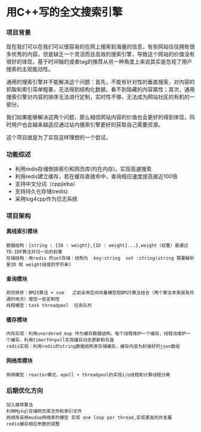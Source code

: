 # 用C++写的全文搜索引擎

### 项目背景

现在我们可以在我们可以很容易的在网上搜索到海量的信息，有些网站往往拥有很多优秀的内容，但是缺乏一个灵活而且高效的搜索引擎，导致这个网站的价值没有很好的体现，基于时间轴的或者tag的推荐从另一种角度上来说其实是忽视了用户搜索的主观能动性。

通用的搜索引擎并不能解决这个问题：首先，不能有针对性的垂直搜索，对内容的抓取和索引简单粗暴，无法得到结构化数据，看不到隐藏的内容属性；其次，通用搜索引擎对内容的排序无法进行定制，实时性不够，无法成为网站社区的有机的一部分。

我们如果能够解决这两个问题，那么相信网站内容的价值也会更好的得到体现，同时用户也会越来越适应通过站内搜索引擎更好的获取自己需要资源。


这个项目就是为了实现这样理想的一个尝试。


### 功能综述

*  利用redis存储倒排索引和网页库(均在内存)，实现高速搜索
*  利用redis建立缓存，若在缓存直接命中，查询相应速度提高接近100倍
*  支持中文分词（cppjieba）
*  支持持久化存储(redis)
*  采用log4cpp作为日志系统


### 项目架构

#### 离线索引模块
    数据结构：{string : {ID : weight},{ID : weight}...},weight（权重）是通过TD-IDF算法并归一后的权重
    存储结构：用redis 的set存储：结构为  key:string  set :string(string 需要解析 是ID 和 weight组成的字符串) 
#### 查询模块
    网页排序：BM25算法 + vsm   之前采用空间向量模型和BM25算法结合（两个算法本来就有共通的地方）增加一些定制性
    线程模型：task threadpool  任务队列
#### 缓存模块
    内存实现：利用unordered_map 作为缓存数据结构，每个线程维护一个缓存，线程池维护一个缓存，利用timerfd+poll实现缓存动态更新和存盘
    redis实现：利用redis的string数据结构来存储缓存，缓存内容为封装好的json数组
#### 网络库模块
    网络模型：reactor模式，epoll + threadpool的实现i/o线程和计算线程分离
### 后期优化方向
    加入推荐算法
    利用Mysql存储网页库文件和索引文件
    网络库采用muduo网络库的模型 实现 one loop per thread,实现更高的并发量
    redis缓存相应参数的调整


